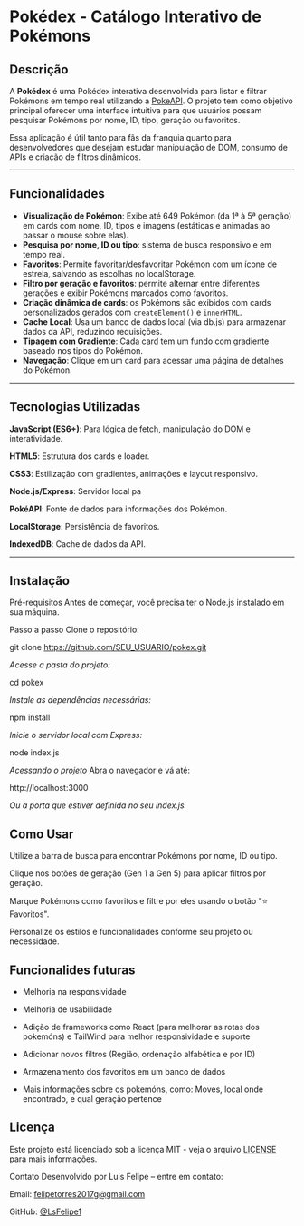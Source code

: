 # Pokédex - Catálogo Interativo de Pokémons

## Descrição

A **Pokédex** é uma Pokédex interativa desenvolvida para listar e filtrar Pokémons em tempo real utilizando a [PokeAPI](https://pokeapi.co/). O projeto tem como objetivo principal oferecer uma interface intuitiva para que usuários possam pesquisar Pokémons por nome, ID, tipo, geração ou favoritos.

Essa aplicação é útil tanto para fãs da franquia quanto para desenvolvedores que desejam estudar manipulação de DOM, consumo de APIs e criação de filtros dinâmicos.

---

## Funcionalidades

- **Visualização de Pokémon**: Exibe até 649 Pokémon (da 1ª à 5ª geração) em cards com nome, ID, tipos e imagens (estáticas e animadas ao passar o mouse sobre elas).
- **Pesquisa por nome, ID ou tipo**: sistema de busca responsivo e em tempo real.
- **Favoritos**: Permite favoritar/desfavoritar Pokémon com um ícone de estrela, salvando as escolhas no localStorage.
- **Filtro por geração e favoritos**: permite alternar entre diferentes gerações e exibir Pokémons marcados como favoritos.
- **Criação dinâmica de cards**: os Pokémons são exibidos com cards personalizados gerados com `createElement()` e `innerHTML`.
- **Cache Local**: Usa um banco de dados local (via db.js) para armazenar dados da API, reduzindo requisições.
- **Tipagem com Gradiente**: Cada card tem um fundo com gradiente baseado nos tipos do Pokémon.
- **Navegação**: Clique em um card para acessar uma página de detalhes do Pokémon.

---

## Tecnologias Utilizadas

**JavaScript (ES6+)**: Para lógica de fetch, manipulação do DOM e interatividade.

**HTML5**: Estrutura dos cards e loader.

**CSS3**: Estilização com gradientes, animações e layout responsivo.

**Node.js/Express**: Servidor local pa

**PokéAPI**: Fonte de dados para informações dos Pokémon.

**LocalStorage**: Persistência de favoritos.

**IndexedDB**: Cache de dados da API.

---

## Instalação

Pré-requisitos
Antes de começar, você precisa ter o Node.js instalado em sua máquina.

Passo a passo
Clone o repositório:

git clone https://github.com/SEU_USUARIO/pokex.git

*Acesse a pasta do projeto:*

cd pokex

*Instale as dependências necessárias:*

npm install

*Inicie o servidor local com Express:*

node index.js

*Acessando o projeto*
Abra o navegador e vá até:

http://localhost:3000

   *Ou a porta que estiver definida no seu index.js.*

## Como Usar

Utilize a barra de busca para encontrar Pokémons por nome, ID ou tipo.

Clique nos botões de geração (Gen 1 a Gen 5) para aplicar filtros por geração.

Marque Pokémons como favoritos e filtre por eles usando o botão "⭐ Favoritos".

Personalize os estilos e funcionalidades conforme seu projeto ou necessidade.

## Funcionalides futuras

- Melhoria na responsividade

- Melhoria de usabilidade

- Adição de frameworks como React (para melhorar as rotas dos pokemóns) e TailWind para melhor responsividade e suporte

- Adicionar novos filtros (Região, ordenação alfabética e por ID)

-  Armazenamento dos favoritos em um banco de dados

- Mais informações sobre os pokemóns, como: Moves, local onde encontrado, e qual geração pertence
   

## Licença
Este projeto está licenciado sob a licença MIT - veja o arquivo [LICENSE](./license.txt) para mais informações.

Contato
Desenvolvido por Luis Felipe – entre em contato:

Email: [felipetorres2017g@gmail.com](mailto:felipetorres2017g@gmail.com)

GitHub: [@LsFelipe1](https://github.com/LsFelipe1)

